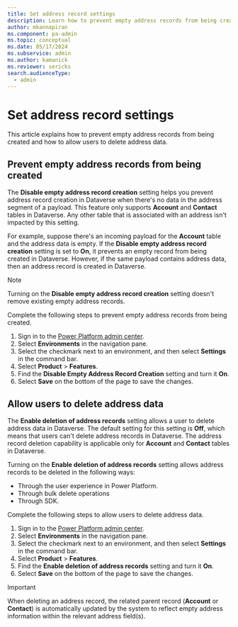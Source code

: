 ```yaml
---
title: Set address record settings
description: Learn how to prevent empty address records from being created and how to allow users to delete address data.
author: mkannapiran 
ms.component: pa-admin
ms.topic: conceptual
ms.date: 05/17/2024
ms.subservice: admin
ms.author: kamanick
ms.reviewer: sericks
search.audienceType: 
  - admin
---
```


# Set address record settings

This article explains how to prevent empty address records from being created and how to allow users to delete address data.

## Prevent empty address records from being created

The **Disable empty address record creation** setting helps you prevent address record creation in Dataverse when there's no data in the address segment of a payload. This feature only supports **Account** and **Contact** tables in Dataverse. Any other table that is associated with an address isn't impacted by this setting.

For example, suppose there's an incoming payload for the **Account** table and the address data is empty. If the **Disable empty address record creation** setting is set to **On**, it prevents an empty record from being created in Dataverse. However, if the same payload contains address data, then an address record is created in Dataverse.

> [!Note]
> Turning on the **Disable empty address record creation** setting doesn't remove existing empty address records.

Complete the following steps to prevent empty address records from being created.

1. Sign in to the [Power Platform admin center](https://admin.powerplatform.microsoft.com).
1. Select **Environments** in the navigation pane.
1. Select the checkmark next to an environment, and then select **Settings** in the command bar.
1. Select **Product** > **Features**.
1. Find the **Disable Empty Address Record Creation** setting and turn it **On**.
1. Select **Save** on the bottom of the page to save the changes.

## Allow users to delete address data

The **Enable deletion of address records** setting allows a user to delete address data in Dataverse. The default setting for this setting is **Off**, which means that users can't delete address records in Dataverse. The address record deletion capability is applicable only for **Account** and **Contact** tables in Dataverse.

Turning on the **Enable deletion of address records** setting allows address records to be deleted in the following ways:
- Through the user experience in Power Platform.
- Through bulk delete operations
- Through SDK.

Complete the following steps to allow users to delete address data.

1. Sign in to the [Power Platform admin center](https://admin.powerplatform.microsoft.com).
1. Select **Environments** in the navigation pane.
1. Select the checkmark next to an environment, and then select **Settings** in the command bar.
1. Select **Product** > **Features**.
1. Find the **Enable deletion of address records** setting and turn it **On**.
1. Select **Save** on the bottom of the page to save the changes.

> [!IMPORTANT]
> When deleting an address record, the related parent record (**Account** or **Contact**) is automatically updated by the system to reflect empty address information within the relevant address field(s).
